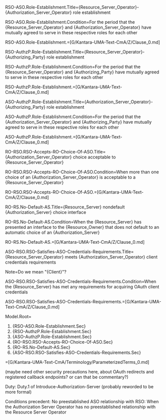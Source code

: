 RSO-ASO.Role-Establishment.Title={Resource_Server_Operator}-{Authorization_Server_Operator} role establishment

RSO-ASO.Role-Establishment.Condition=For the period that the {Resource_Server_Operator} and {Authorization_Server_Operator} have mutually agreed to serve in these respective roles for each other

RSO-ASO.Role-Establishment.=[G/Kantara-UMA-Text-CmA/Z/Clause_0.md]


RSO-AuthzP.Role-Establishment.Title={Resource_Server_Operator}-{Authorizing_Party} role establishment

RSO-AuthzP.Role-Establishment.Condition=For the period that the {Resource_Server_Operator} and {Authorizing_Party} have mutually agreed to serve in these respective roles for each other

RSO-AuthzP.Role-Establishment.=[G/Kantara-UMA-Text-CmA/Z/Clause_0.md]


ASO-AuthzP.Role-Establishment.Title={Authorization_Server_Operator}-{Authorizing_Party} role establishment

ASO-AuthzP.Role-Establishment.Condition=For the period that the {Authorization_Server_Operator} and {Authorizing_Party} have mutually agreed to serve in these respective roles for each other

ASO-AuthzP.Role-Establishment.=[G/Kantara-UMA-Text-CmA/Z/Clause_0.md]


RO-RSO.RSO-Accepts-RO-Choice-Of-ASO.Title={Authorization_Server_Operator} choice acceptable to {Resource_Server_Operator}

RO-RSO.RSO-Accepts-RO-Choice-Of-ASO.Condition=When more than one choice of an {Authorization_Server_Operator} is acceptable to a {Resource_Server_Operator}

RO-RSO.RSO-Accepts-RO-Choice-Of-ASO.=[G/Kantara-UMA-Text-CmA/Z/Clause_0.md]


RO-RS.No-Default-AS.Title={Resource_Server} nondefault {Authorization_Server} choice interface

RO-RS.No-Default-AS.Condition=When the {Resource_Server} has presented an interface to the {Resource_Owner} that does not default to an automatic choice of an {Authorization_Server}

RO-RS.No-Default-AS.=[G/Kantara-UMA-Text-CmA/Z/Clause_0.md]


ASO-RSO.RSO-Satisfies-ASO-Credentials-Requirements.Title={Resource_Server_Operator} meets {Authorization_Server_Operator} client credentials requirements

Note=Do we mean "{Client}"?

ASO-RSO.RSO-Satisfies-ASO-Credentials-Requirements.Condition=When the {Resource_Server} has met any requirements for acquiring OAuth client credentials

ASO-RSO.RSO-Satisfies-ASO-Credentials-Requirements.=[G/Kantara-UMA-Text-CmA/Z/Clause_0.md]


Model.Root=<ol><li>{RSO-ASO.Role-Establishment.Sec}<li>{RSO-AuthzP.Role-Establishment.Sec}<li>{ASO-AuthzP.Role-Establishment.Sec}<li>{RO-RSO.RSO-Accepts-RO-Choice-Of-ASO.Sec}<li>{RO-RS.No-Default-AS.Sec}<li>{ASO-RSO.RSO-Satisfies-ASO-Credentials-Requirements.Sec}</ol>

=[G/Kantara-UMA-Text-CmA/Terminology/ParameterizedTerms_0.md]


(maybe need other security precautions here, about OAuth redirects and registered callback endpoints? or can that be commentary?)

Duty:
Duty.1 of Introduce-Authorization-Server (probably reworded to be more formal)

Conditions precedent:
No preestablished ASO relationship with RSO: When the Authorization Server Operator has no preestablished relationship with the Resource Server Operator
